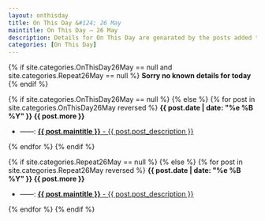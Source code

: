 ```yaml
---
layout: onthisday
title: On This Day &#124; 26 May
maintitle: On This Day — 26 May
description: Details for On This Day are genarated by the posts added to the website so the content is subject to changes/updates over time.
categories: [On This Day]
---
```


{% if site.categories.OnThisDay26May == null and site.categories.Repeat26May == null %}
<strong>Sorry no known details for today</strong>
{% endif %}

{% if site.categories.OnThisDay26May == null %}
{% else %}
{% for post in site.categories.OnThisDay26May reversed %}
<strong>{{ post.date | date: "%e %B %Y" }} {{ post.more }}</strong>
<ul>
<li> ——: <a href="{{ post.url }}"><strong>{{ post.maintitle }}</strong> - {{ post.post_description }}</a></li>
</ul>
{% endfor %}
{% endif %}

{% if site.categories.Repeat26May == null %}
{% else %}
{% for post in site.categories.Repeat26May reversed %}
<strong>{{ post.date | date: "%e %B %Y" }} {{ post.more }}</strong>
<ul>
<li> ——: <a href="{{ post.url }}"><strong>{{ post.maintitle }}</strong> - {{ post.post_description }}</a></li>
</ul>
{% endfor %}
{% endif %}
